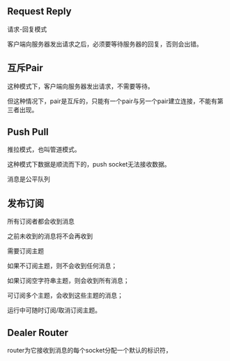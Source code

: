 ## Request Reply

请求-回复模式

客户端向服务器发出请求之后，必须要等待服务器的回复，否则会出错。

## 互斥Pair

这种模式下，客户端向服务器发出请求，不需要等待。

但这种情况下，pair是互斥的，只能有一个pair与另一个pair建立连接，不能有第三者出现。

## Push Pull

推拉模式，也叫管道模式。

这种模式下数据是顺流而下的，push socket无法接收数据。

消息是公平队列

## 发布订阅

所有订阅者都会收到消息

之前未收到的消息将不会再收到

需要订阅主题

如果不订阅主题，则不会收到任何消息；

如果订阅空字符串主题，则会收到所有消息；

可订阅多个主题，会收到这些主题的消息；

运行中可随时订阅/取消订阅主题。

## Dealer Router

router为它接收到消息的每个socket分配一个默认的标识符，